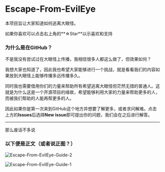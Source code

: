 Escape-From-EvilEye
=================

本项目旨让大家知道如何逃离大眼怪。

如果你喜欢可以点击右上角的**☆Star**以示喜欢和支持

### 为什么是在GitHub？
不是我没有尝试过在大眼怪上传播，我相信很多人都这么做了，但效果如何？

我想大家也知道了，因此我也希望大家能够进行一个挑战，就是看看我们的内容如果放到大眼怪上能够传播多远传播多久。

同时我也需要借用你们的力量来帮助所有希望逃离大眼怪但茫然无措的普通人。这就是为什么这是一个开源项目的缘故，希望能够利用大家的力量来帮助更多的人，而被我们帮助的人能再帮更多的人。

因此如果你是第一次来到GitHub这个地方并想要了解更多，或者求问解难。点击上方的**Issues**后选择**New issue**即可提出你的问题，我们会在之后进行解答。

***** 

那么废话不多说

### 以下便是正文（或者说正图？）

![Escape-From-EvilEye-Guide-2](https://i.loli.net/2020/08/12/FfsZoAG4qpVxrN8.jpg)

![Escape-From-EvilEye-Guide-1](https://i.loli.net/2020/08/12/tRWngfXYZuBoyDK.jpg)
